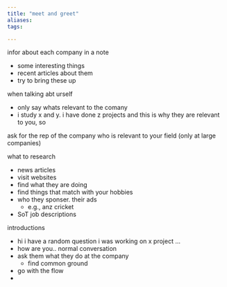 ```yaml
---
title: "meet and greet"
aliases: 
tags: 

---
```


infor about each company in a note
- some interesting things
- recent articles about them
- try to bring these up

when talking abt urself
- only say whats relevant to the comany
- i study x and y. i have done z projects and this is why they are relevant to you, so 

ask for the rep of the company who is relevant to your field (only at large companies)

what to research
- news articles
- visit websites
- find what they are doing
- find things that match with your hobbies
- who they sponser. their ads
	- e.g., anz cricket
- SoT job descriptions

introductions
- hi i have a random question i was working on x project ...
- how are you.. normal conversation
- ask them what they do at the company
	- find common ground
- go with the flow
- 

